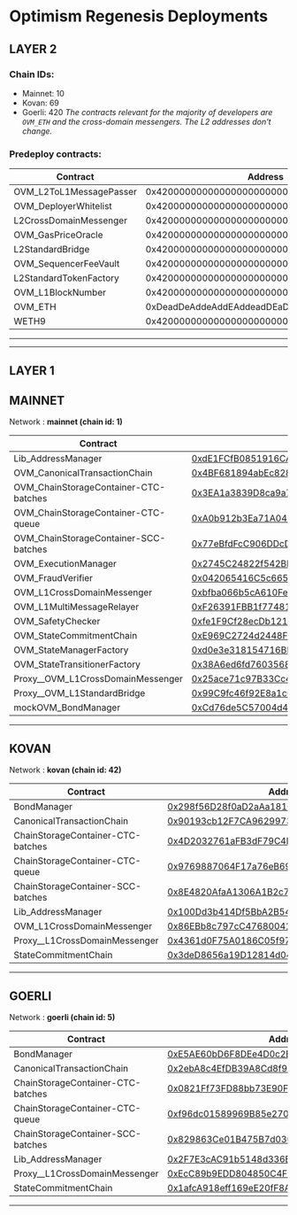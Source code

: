 # Optimism Regenesis Deployments
## LAYER 2

### Chain IDs:
- Mainnet: 10
- Kovan: 69
- Goerli: 420
*The contracts relevant for the majority of developers are `OVM_ETH` and the cross-domain messengers. The L2 addresses don't change.*

### Predeploy contracts:
|Contract|Address|
|--|--|
|OVM_L2ToL1MessagePasser|0x4200000000000000000000000000000000000000|
|OVM_DeployerWhitelist|0x4200000000000000000000000000000000000002|
|L2CrossDomainMessenger|0x4200000000000000000000000000000000000007|
|OVM_GasPriceOracle|0x420000000000000000000000000000000000000F|
|L2StandardBridge|0x4200000000000000000000000000000000000010|
|OVM_SequencerFeeVault|0x4200000000000000000000000000000000000011|
|L2StandardTokenFactory|0x4200000000000000000000000000000000000012|
|OVM_L1BlockNumber|0x4200000000000000000000000000000000000013|
|OVM_ETH|0xDeadDeAddeAddEAddeadDEaDDEAdDeaDDeAD0000|
|WETH9|0x4200000000000000000000000000000000000006|

---
---

## LAYER 1

## MAINNET

Network : __mainnet (chain id: 1)__

|Contract|Address|
|--|--|
|Lib_AddressManager|[0xdE1FCfB0851916CA5101820A69b13a4E276bd81F](https://etherscan.io/address/0xdE1FCfB0851916CA5101820A69b13a4E276bd81F)|
|OVM_CanonicalTransactionChain|[0x4BF681894abEc828B212C906082B444Ceb2f6cf6](https://etherscan.io/address/0x4BF681894abEc828B212C906082B444Ceb2f6cf6)|
|OVM_ChainStorageContainer-CTC-batches|[0x3EA1a3839D8ca9a7ff3c567a9F36f4C4DbECc3eE](https://etherscan.io/address/0x3EA1a3839D8ca9a7ff3c567a9F36f4C4DbECc3eE)|
|OVM_ChainStorageContainer-CTC-queue|[0xA0b912b3Ea71A04065Ff82d3936D518ED6E38039](https://etherscan.io/address/0xA0b912b3Ea71A04065Ff82d3936D518ED6E38039)|
|OVM_ChainStorageContainer-SCC-batches|[0x77eBfdFcC906DDcDa0C42B866f26A8D5A2bb0572](https://etherscan.io/address/0x77eBfdFcC906DDcDa0C42B866f26A8D5A2bb0572)|
|OVM_ExecutionManager|[0x2745C24822f542BbfFB41c6cB20EdF766b5619f5](https://etherscan.io/address/0x2745C24822f542BbfFB41c6cB20EdF766b5619f5)|
|OVM_FraudVerifier|[0x042065416C5c665dc196076745326Af3Cd840D15](https://etherscan.io/address/0x042065416C5c665dc196076745326Af3Cd840D15)|
|OVM_L1CrossDomainMessenger|[0xbfba066b5cA610Fe70AdCE45FcB622F945891bb0](https://etherscan.io/address/0xbfba066b5cA610Fe70AdCE45FcB622F945891bb0)|
|OVM_L1MultiMessageRelayer|[0xF26391FBB1f77481f80a7d646AC08ba3817eA891](https://etherscan.io/address/0xF26391FBB1f77481f80a7d646AC08ba3817eA891)|
|OVM_SafetyChecker|[0xfe1F9Cf28ecDb12110aa8086e6FD343EA06035cC](https://etherscan.io/address/0xfe1F9Cf28ecDb12110aa8086e6FD343EA06035cC)|
|OVM_StateCommitmentChain|[0xE969C2724d2448F1d1A6189d3e2aA1F37d5998c1](https://etherscan.io/address/0xE969C2724d2448F1d1A6189d3e2aA1F37d5998c1)|
|OVM_StateManagerFactory|[0xd0e3e318154716BD9d007E1E6B021Eab246ff98d](https://etherscan.io/address/0xd0e3e318154716BD9d007E1E6B021Eab246ff98d)|
|OVM_StateTransitionerFactory|[0x38A6ed6fd76035684caDef38cF49a2FffA782B67](https://etherscan.io/address/0x38A6ed6fd76035684caDef38cF49a2FffA782B67)|
|Proxy__OVM_L1CrossDomainMessenger|[0x25ace71c97B33Cc4729CF772ae268934F7ab5fA1](https://etherscan.io/address/0x25ace71c97B33Cc4729CF772ae268934F7ab5fA1)|
|Proxy__OVM_L1StandardBridge|[0x99C9fc46f92E8a1c0deC1b1747d010903E884bE1](https://etherscan.io/address/0x99C9fc46f92E8a1c0deC1b1747d010903E884bE1)|
|mockOVM_BondManager|[0xCd76de5C57004d47d0216ec7dAbd3c72D8c49057](https://etherscan.io/address/0xCd76de5C57004d47d0216ec7dAbd3c72D8c49057)|
<!--
Implementation addresses. DO NOT use these addresses directly.
Use their proxied counterparts seen above.

-->
---
## KOVAN

Network : __kovan (chain id: 42)__

|Contract|Address|
|--|--|
|BondManager|[0x298f56D28f0aD2aAa181C4Cdf55a523F4ad5DBcF](https://kovan.etherscan.io/address/0x298f56D28f0aD2aAa181C4Cdf55a523F4ad5DBcF)|
|CanonicalTransactionChain|[0x90193cb12F7CA9629973eF690a46Aae109D4d66F](https://kovan.etherscan.io/address/0x90193cb12F7CA9629973eF690a46Aae109D4d66F)|
|ChainStorageContainer-CTC-batches|[0x4D2032761aFB3dF79C4E31f8882aa814c8c8f145](https://kovan.etherscan.io/address/0x4D2032761aFB3dF79C4E31f8882aa814c8c8f145)|
|ChainStorageContainer-CTC-queue|[0x9769887064F17a76eB69a6da1380b693669B9129](https://kovan.etherscan.io/address/0x9769887064F17a76eB69a6da1380b693669B9129)|
|ChainStorageContainer-SCC-batches|[0x8E4820AfaA1306A1B2c7067aC0e50ba7DAe24F3f](https://kovan.etherscan.io/address/0x8E4820AfaA1306A1B2c7067aC0e50ba7DAe24F3f)|
|Lib_AddressManager|[0x100Dd3b414Df5BbA2B542864fF94aF8024aFdf3a](https://kovan.etherscan.io/address/0x100Dd3b414Df5BbA2B542864fF94aF8024aFdf3a)|
|OVM_L1CrossDomainMessenger|[0x86EBb8c797cC4768004182D0B2f43B42b9a72e2c](https://kovan.etherscan.io/address/0x86EBb8c797cC4768004182D0B2f43B42b9a72e2c)|
|Proxy__L1CrossDomainMessenger|[0x4361d0F75A0186C05f971c566dC6bEa5957483fD](https://kovan.etherscan.io/address/0x4361d0F75A0186C05f971c566dC6bEa5957483fD)|
|StateCommitmentChain|[0x3deD8656a19D12814d04037Cc1b9E77E653983B3](https://kovan.etherscan.io/address/0x3deD8656a19D12814d04037Cc1b9E77E653983B3)|
<!--
Implementation addresses. DO NOT use these addresses directly.
Use their proxied counterparts seen above.

Proxy__L1StandardBridge: 
 - 0x22F24361D548e5FaAfb36d1437839f080363982B
 - https://kovan.etherscan.io/address/0x22F24361D548e5FaAfb36d1437839f080363982B)
-->
---
## GOERLI

Network : __goerli (chain id: 5)__

|Contract|Address|
|--|--|
|BondManager|[0xE5AE60bD6F8DEe4D0c2BC9268e23B92F1cacC58F](https://goerli.etherscan.io/address/0xE5AE60bD6F8DEe4D0c2BC9268e23B92F1cacC58F)|
|CanonicalTransactionChain|[0x2ebA8c4EfDB39A8Cd8f9eD65c50ec079f7CEBD81](https://goerli.etherscan.io/address/0x2ebA8c4EfDB39A8Cd8f9eD65c50ec079f7CEBD81)|
|ChainStorageContainer-CTC-batches|[0x0821Ff73FD88bb73E90F2Ea459B57430dff731Dd](https://goerli.etherscan.io/address/0x0821Ff73FD88bb73E90F2Ea459B57430dff731Dd)|
|ChainStorageContainer-CTC-queue|[0xf96dc01589969B85e27017F1bC449CB981eED9C8](https://goerli.etherscan.io/address/0xf96dc01589969B85e27017F1bC449CB981eED9C8)|
|ChainStorageContainer-SCC-batches|[0x829863Ce01B475B7d030539d2181d49E7A4b8aD9](https://goerli.etherscan.io/address/0x829863Ce01B475B7d030539d2181d49E7A4b8aD9)|
|Lib_AddressManager|[0x2F7E3cAC91b5148d336BbffB224B4dC79F09f01D](https://goerli.etherscan.io/address/0x2F7E3cAC91b5148d336BbffB224B4dC79F09f01D)|
|Proxy__L1CrossDomainMessenger|[0xEcC89b9EDD804850C4F343A278Be902be11AaF42](https://goerli.etherscan.io/address/0xEcC89b9EDD804850C4F343A278Be902be11AaF42)|
|StateCommitmentChain|[0x1afcA918eff169eE20fF8AB6Be75f3E872eE1C1A](https://goerli.etherscan.io/address/0x1afcA918eff169eE20fF8AB6Be75f3E872eE1C1A)|
<!--
Implementation addresses. DO NOT use these addresses directly.
Use their proxied counterparts seen above.

L1CrossDomainMessenger: 
 - 0xd32718Fdb54e482C5Aa8eb7007cC898d798B3185
 - https://goerli.etherscan.io/address/0xd32718Fdb54e482C5Aa8eb7007cC898d798B3185)
Proxy__L1StandardBridge: 
 - 0x73298186A143a54c20ae98EEE5a025bD5979De02
 - https://goerli.etherscan.io/address/0x73298186A143a54c20ae98EEE5a025bD5979De02)
-->
---
